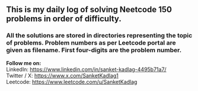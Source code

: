 ## This is my daily log of solving Neetcode 150 problems in order of difficulty.

### All the solutions are stored in directories representing the topic of problems. Problem numbers as per Leetcode portal are given as filename. First four-digits are the problem number.

**Follow me on:**  <br>
LinkedIn: https://www.linkedin.com/in/sanket-kadlag-4495b71a7/  <br>
Twitter / X: https://www.x.com/SanketKadlag1  <br>
Leetcode: https://www.leetcode.com/u/SanketKadlag  <br>
